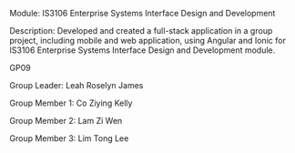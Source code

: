 Module: IS3106 Enterprise Systems Interface Design and Development

Description: Developed and created a full-stack application in a group project, including mobile and web application, using Angular and Ionic for IS3106 Enterprise Systems Interface Design and Development module.

GP09

Group Leader: Leah Roselyn James 

Group Member 1: Co Ziying Kelly 

Group Member 2: Lam Zi Wen 

Group Member 3: Lim Tong Lee 
